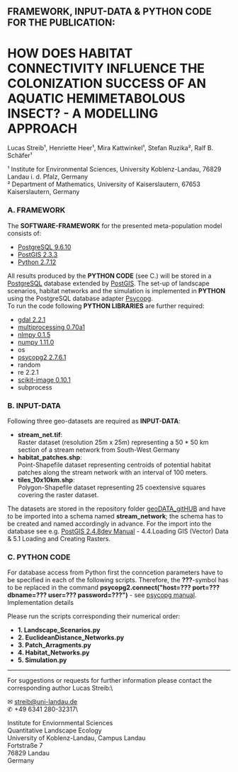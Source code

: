 
## FRAMEWORK, INPUT-DATA & PYTHON CODE FOR THE PUBLICATION:

# HOW DOES HABITAT CONNECTIVITY INFLUENCE THE COLONIZATION SUCCESS OF AN AQUATIC HEMIMETABOLOUS INSECT? - A MODELLING APPROACH

Lucas Streib¹, Henriette Heer¹, Mira Kattwinkel¹, Stefan Ruzika², Ralf B. Schäfer¹

¹ Institute for Environmental Sciences, University Koblenz-Landau, 76829 Landau i. d. Pfalz, Germany\
² Department of Mathematics, University of Kaiserslautern, 67653 Kaiserslautern, Germany

### A. FRAMEWORK

The **SOFTWARE-FRAMEWORK** for the presented meta-population model consists of: 

- [PostgreSQL 9.6.10](https://www.postgresql.org/docs/9.6/release-9-6-10.html)
- [PostGIS 2.3.3](https://postgis.net/2017/07/01/postgis-2.3.3/)
- [Python 2.7.12](https://www.python.org/downloads/release/python-2712/)

All results produced by the **PYTHON CODE** (see C.) will be stored in a [PostgreSQL](https://www.postgresql.org/) database extended by [PostGIS](https://postgis.net/). The set-up of landscape scenarios, habitat networks and the simulation is implemented in **PYTHON** using the PostgreSQL database adapter [Psycopg](http://initd.org/psycopg/docs/index.html).\
To run the code following **PYTHON LIBRARIES** are further required: 

- [gdal 2.2.1](https://pypi.org/project/pygdal/)
- [multiprocessing 0.70a1](https://pypi.org/project/multiprocess/)
- [nlmpy 0.1.5](https://pypi.org/project/nlmpy/)
- [numpy 1.11.0](https://pypi.org/project/numpy/)
- os
- [psycopg2 2.7.6.1](https://pypi.org/project/psycopg2/)
- random
- re 2.2.1
- [scikit-image 0.10.1](http://scikit-image.org/docs/dev/api/skimage.graph.html) 
- subprocess

### B. INPUT-DATA

Following three geo-datasets are required as **INPUT-DATA**:

 - **stream_net.tif**:\
   Raster dataset (resolution 25m x 25m) representing a 50 * 50 km section of a stream network from South-West Germany 
 - **habitat_patches.shp**:\
   Point-Shapefile dataset representing centroids of potential habitat patches along the stream network with an interval of 100 meters.
 - **tiles_10x10km.shp**:\
   Polygon-Shapefile dataset representing 25 coextensive squares covering the raster dataset. 

The datasets are stored in the repository folder [geoDATA_gitHUB](https://github.com/luclucky/HabitatConnectivity_Colonization/tree/master/geoDATA_gitHUB) and have to be imported into a schema named **stream_network**; the schema has to be created and named accordingly in advance. For the import into the database see e.g. [PostGIS 2.4.8dev Manual](https://postgis.net/stuff/postgis-2.4.pdf) - 4.4.Loading GIS (Vector) Data & 5.1 Loading and Creating Rasters. 

### C. PYTHON CODE

For database access from Python first the conncetion parameters have to be specified in each of the following scripts. Therefore, the **???**-symbol has to be replaced in the command **psycopg2.connect("host=??? port=??? dbname=??? user=??? password=???")** - see [psycopg manual](http://initd.org/psycopg/docs/module.html).\
Implementation details 

Please run the scripts corresponding their numerical order:

- **1. Landscape_Scenarios.py**
- **2. EuclideanDistance_Networks.py**
- **3. Patch_Arragments.py**
- **4. Habitat_Networks.py**
- **5. Simulation.py**

------

For suggestions or requests for further information please contact the corresponding author Lucas Streib:\

&#9993; streib@uni-landau.de\
&#9990; +49 6341 280-32317\

Institute for Enviornmental Sciences\
Quantitative Landscape Ecology\
University of Koblenz-Landau, Campus Landau\
Fortstraße 7\
76829 Landau\
Germany

